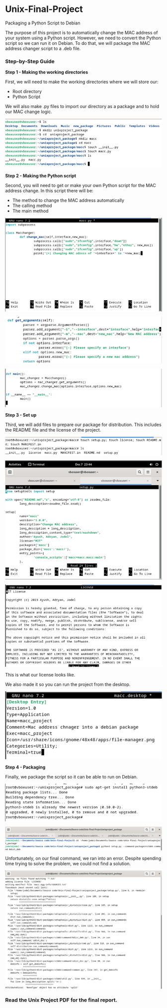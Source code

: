 # Unix-Final-Project
Packaging a Python Script to Debian

The purpose of this project is to automatically change the MAC address of your system using a Python script. However, we need to convert the Python script so we can run it on Debian. To do that, we will package the MAC address changer script to a .deb file.

### Step-by-Step Guide
**Step 1 - Making the working directories**

First, we will need to make the working directories where we will store our:
- Root directory
- Python Script

We will also make .py files to import our directory as a package and to hold our MAC change logic.

![](directories.png)

**Step 2 - Making the Python script**

Second, you will need to get or make your own Python script for the MAC address change. In this script there will be:
- The method to change the MAC address automatically
- The calling method
- The main method

![](script.png)

![](callingMethod.png)

![](mainMethod.png)

**Step 3 - Set up**

Third, we will add files to prepare our package for distribution. This includes the README file and the license of the project.

![](setup.png)

![](setupPt2.png)

![](license.png)

This is what our license looks like.

We also made it so you can run the project from the desktop.

![](desktop.png)

**Step 4 - Packaging**

Finally, we package the script so it can be able to run on Debian.

![](stdeb.png)

![](finalCommand.png)

Unfortunately, on our final command, we ran into an error. Despite spending time trying to solve the problem, we could not find a solution.

![](error.png)


### Read the Unix Project PDF for the final report.
